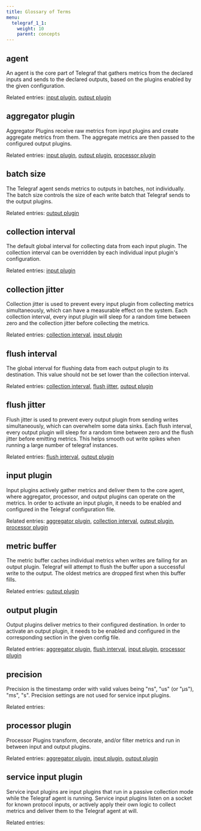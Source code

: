 ```yaml
---
title: Glossary of Terms
menu:
  telegraf_1_1:
    weight: 10
    parent: concepts
---
```


## agent

An agent is the core part of Telegraf that gathers metrics from the declared inputs and sends to the declared outputs, based on the plugins enabled by the given configuration.

Related entries: [input plugin](/telegraf/v1.1/concepts/glossary/#input-plugin), [output plugin](/telegraf/v1.1/concepts/glossary/#output-plugin)

## aggregator plugin 

Aggregator Plugins receive raw metrics from input plugins and create aggregate metrics from them. 
The aggregate metrics are then passed to the configured output plugins.

Related entries: [input plugin](/telegraf/v1.1/concepts/glossary/#input-plugin), [output plugin](/telegraf/v1.1/concepts/glossary/#output-plugin), [processor plugin](/telegraf/v1.1/concepts/glossary/#processor-plugin)

## batch size 

The Telegraf agent sends metrics to outputs in batches, not individually. 
The batch size controls the size of each write batch that Telegraf sends to the output plugins.

Related entries: [output plugin](/telegraf/v1.1/concepts/glossary/#output-plugin)

## collection interval

The default global interval for collecting data from each input plugin. 
The collection interval can be overridden by each individual input plugin's configuration.

Related entries: [input plugin](/telegraf/v1.1/concepts/glossary/#input-plugin)

## collection jitter

Collection jitter is used to prevent every input plugin from collecting metrics simultaneously, which can have a measurable effect on the system.
Each collection interval, every input plugin will sleep for a random time between zero and the collection jitter before collecting the metrics.

Related entries: [collection interval](/telegraf/v1.1/concepts/glossary/#collection-interval), [input plugin](/telegraf/v1.1/concepts/glossary/#input-plugin)

## flush interval

The global interval for flushing data from each output plugin to its destination. 
This value should not be set lower than the collection interval.

Related entries: [collection interval](/telegraf/v1.1/concepts/glossary/#collection-interval), [flush jitter](/telegraf/v1.1/concepts/glossary/#flush-jitter), [output plugin](/telegraf/v1.1/concepts/glossary/#output-plugin)

## flush jitter

Flush jitter is used to prevent every output plugin from sending writes simultaneously, which can overwhelm some data sinks.
Each flush interval, every output plugin will sleep for a random time between zero and the flush jitter before emitting metrics. 
This helps smooth out write spikes when running a large number of telegraf instances.

Related entries: [flush interval](/telegraf/v1.1/concepts/glossary/#flush-interval), [output plugin](/telegraf/v1.1/concepts/glossary/#output-plugin)

## input plugin

Input plugins actively gather metrics and deliver them to the core agent, where aggregator, processor, and output plugins can operate on the metrics. 
In order to activate an input plugin, it needs to be enabled and configured in the Telegraf configuration file. 

Related entries: [aggregator plugin](/telegraf/v1.1/concepts/glossary/#aggregator-plugin), [collection interval](/telegraf/v1.1/concepts/glossary/#collection-interval), [output plugin](/telegraf/v1.1/concepts/glossary/#output-plugin), [processor plugin](/telegraf/v1.1/concepts/glossary/#processor-plugin)

## metric buffer

The metric buffer caches individual metrics when writes are failing for an output plugin. 
Telegraf will attempt to flush the buffer upon a successful write to the output. 
The oldest metrics are dropped first when this buffer fills.

Related entries: [output plugin](/telegraf/v1.1/concepts/glossary/#output-plugin)

## output plugin

Output plugins deliver metrics to their configured destination. In order to activate an output plugin, it needs to be enabled and configured in the corresponding section in the given config file.

Related entries: [aggregator plugin](/telegraf/v1.1/concepts/glossary/#aggregator-plugin), [flush interval](/telegraf/v1.1/concepts/glossary/#flush-interval), [input plugin](/telegraf/v1.1/concepts/glossary/#input-plugin), [processor plugin](/telegraf/v1.1/concepts/glossary/#processor-plugin)

## precision

Precision is the timestamp order with valid values being "ns", "us" (or "µs"), "ms", "s".
Precision settings are not used for service input plugins.

Related entries: 

## processor plugin 

Processor Plugins transform, decorate, and/or filter metrics and run in between input and output plugins.

Related entries: [aggregator plugin](/telegraf/v1.1/concepts/glossary/#aggregator-plugin), [input plugin](/telegraf/v1.1/concepts/glossary/#input-plugin), [output plugin](/telegraf/v1.1/concepts/glossary/#output-plugin)

## service input plugin

Service input plugins are input plugins that run in a passive collection mode while the Telegraf agent is running. 
Service input plugins listen on a socket for known protocol inputs, or actively apply their own logic to collect metrics and deliver them to the Telegraf agent at will.

Related entries: 
